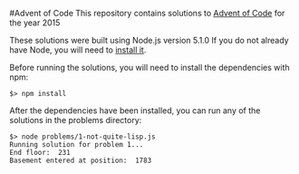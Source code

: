 #Advent of Code
This repository contains solutions to [Advent of Code](http://adventofcode.com) for the year 2015

These solutions were built using Node.js version 5.1.0
If you do not already have Node, you will need to [install it](https://nodejs.org/en/download/).


Before running the solutions, you will need to install the dependencies with npm:

`$> npm install`


After the dependencies have been installed, you can run any of the solutions in the problems directory:

```
$> node problems/1-not-quite-lisp.js
Running solution for problem 1...
End floor:  231
Basement entered at position:  1783
```

